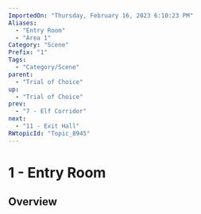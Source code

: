 ```yaml
---
ImportedOn: "Thursday, February 16, 2023 6:10:23 PM"
Aliases:
  - "Entry Room"
  - "Area 1"
Category: "Scene"
Prefix: "1"
Tags:
  - "Category/Scene"
parent:
  - "Trial of Choice"
up:
  - "Trial of Choice"
prev:
  - "7 - Elf Corridor"
next:
  - "11 - Exit Hall"
RWtopicId: "Topic_8945"
---
```

# 1 - Entry Room
## Overview

